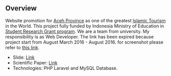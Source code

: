 ## Overview


Website promotion for [Aceh Province](https://en.wikipedia.org/wiki/Aceh) as one of the greatest [Islamic Tourism](https://en.wikipedia.org/wiki/Halal_tourism) in the World. This project fully funded by Indonesia Ministry of Education in [Student Research Grant program](http://simbelmawa.ristekdikti.go.id/). We are a team from university. My responsibility is as Web Developer. The link has been expired because project start from August March 2016 - August 2016. for screenshot please refer to [this link](https://drive.google.com/drive/folders/0ByptNYXmX2mVSDFCc2wtSEpSSjA?usp=sharing).

* Slide: [Link](https://www.slideshare.net/fvrqan/halalacehcom-halal-travel-companion-in-aceh)
* Scientific Paper: [Link](https://drive.google.com/file/d/0BxKaQ16Crxt4NGlyRk1MTUgwN28/view)
* Technologies: PHP Laravel and MySQL Database. 
